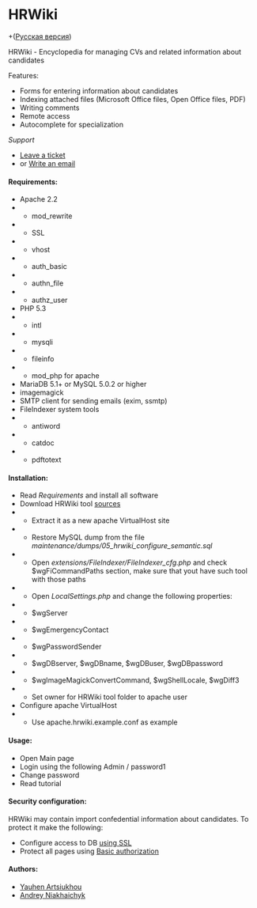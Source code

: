 HRWiki
======
+([Русская версия](https://github.com/gnomeby/hrwiki-ru))

HRWiki - Encyclopedia for managing CVs and related information about candidates

Features:

* Forms for entering information about candidates
* Indexing attached files (Microsoft Office files, Open Office files, PDF)
* Writing comments
* Remote access
* Autocomplete for specialization

*Support*
* [Leave a ticket](https://github.com/gnomeby/hrwiki/issues/new)
* or [Write an email](mailto:hrwiki-support@holey.org)

#### Requirements:
* Apache 2.2
* * mod_rewrite
* * SSL
* * vhost
* * auth_basic
* * authn_file
* * authz_user
* PHP 5.3
* * intl
* * mysqli
* * fileinfo
* * mod_php for apache
* MariaDB 5.1+ or MySQL 5.0.2 or higher
* imagemagick
* SMTP client for sending emails (exim, ssmtp)
* FileIndexer system tools
* * antiword
* * catdoc
* * pdftotext

#### Installation:
* Read *Requirements* and install all software
* Download HRWiki tool [sources](https://github.com/gnomeby/hrwiki/archive/master.zip)
* * Extract it as a new apache VirtualHost site
* * Restore MySQL dump from the file *maintenance/dumps/05_hrwiki_configure_semantic.sql*
* * Open *extensions/FileIndexer/FileIndexer_cfg.php* and check $wgFiCommandPaths section, make sure that yout have such tool with those paths
* * Open *LocalSettings.php* and change the following properties:
* * $wgServer
* * $wgEmergencyContact
* * $wgPasswordSender
* * $wgDBserver, $wgDBname, $wgDBuser, $wgDBpassword
* * $wgImageMagickConvertCommand, $wgShellLocale, $wgDiff3
* * Set owner for HRWiki tool folder to apache user 
* Configure apache VirtualHost
* * Use apache.hrwiki.example.conf as example

#### Usage:
* Open Main page
* Login using the following Admin / password1
* Change password
* Read tutorial

#### Security configuration:
HRWiki may contain import confedential information about candidates. To protect it make the following:
* Configure access to DB [using SSL](http://httpd.apache.org/docs/2.2/ssl/)
* Protect all pages using [Basic authorization](http://httpd.apache.org/docs/2.2/howto/auth.html)

#### Authors:
* [Yauhen Artsiukhou](https://github.com/jsirex)
* [Andrey Niakhaichyk](https://github.com/gnomeby)

